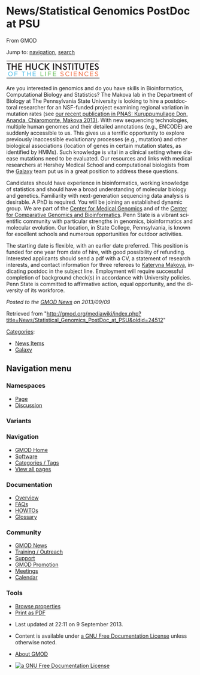 <div id="mw-page-base" class="noprint">

</div>

<div id="mw-head-base" class="noprint">

</div>

<div id="content" class="mw-body" role="main">

<span id="top"></span>

<div id="mw-js-message" style="display:none;">

</div>



# <span dir="auto">News/Statistical Genomics PostDoc at PSU</span>

<div id="bodyContent">

<div id="siteSub">

From GMOD

</div>

<div id="contentSub">

</div>

<div id="jump-to-nav" class="mw-jump">

Jump to: [navigation](#mw-navigation), [search](#p-search)

</div>

<div id="mw-content-text" class="mw-content-ltr" lang="en" dir="ltr">

<div class="floatright">

<a href="http://www.huck.psu.edu/center/medical-genomics/"
rel="nofollow"><img
src="../../mediawiki/images/thumb/3/35/HuckInstitutes.png/250px-HuckInstitutes.png"
srcset="../../mediawiki/images/thumb/3/35/HuckInstitutes.png/375px-HuckInstitutes.png 1.5x, ../../mediawiki/images/3/35/HuckInstitutes.png 2x"
width="250" height="48" alt="HuckInstitutes.png" /></a>

</div>

Are you interested in genomics and do you have skills in Bioinformatics,
Computational Biology and Statistics? The Makova lab in the Department
of Biology at The Pennsylvania State University is looking to hire a
postdoctoral researcher for an NSF-funded project examining regional
variation in mutation rates (see <a
href="http://www.pnas.org//content/early/2013/08/16/1221792110.abstract"
class="external text" rel="nofollow">our recent publication in PNAS:
Kuruppumullage Don, Ananda, Chiaromonte, Makova 2013)</a>. With new
sequencing technologies, multiple human genomes and their detailed
annotations (e.g., ENCODE) are suddenly accessible to us. This gives us
a terrific opportunity to explore previously inaccessible evolutionary
processes (e.g., mutation) and other biological associations (location
of genes in certain mutation states, as identified by HMMs). Such
knowledge is vital in a clinical setting where disease mutations need to
be evaluated. Our resources and links with medical researchers at
Hershey Medical School and computational biologists from the
[Galaxy](../Galaxy.1 "Galaxy") team put us in a great position to
address these questions.

Candidates should have experience in bioinformatics, working knowledge
of statistics and should have a broad understanding of molecular biology
and genetics. Familiarity with next-generation sequencing data analysis
is desirable. A PhD is required. You will be joining an established
dynamic group. We are part of the
<a href="http://www.huck.psu.edu/center/medical-genomics"
class="external text" rel="nofollow">Center for Medical Genomics</a> and
of the <a href="http://www.bx.psu.edu/" class="external text"
rel="nofollow">Center for Comparative Genomics and Bioinformatics</a>.
Penn State is a vibrant scientific community with particular strengths
in genomics, bioinformatics and molecular evolution. Our location, in
State College, Pennsylvania, is known for excellent schools and numerous
opportunities for outdoor activities.

The starting date is flexible, with an earlier date preferred. This
position is funded for one year from date of hire, with good possibility
of refunding. Interested applicants should send a pdf with a CV, a
statement of research interests, and contact information for three
referees to <a href="mailto:kmakova@bx.psu.edu" class="external text"
rel="nofollow">Kateryna Makova</a>, indicating postdoc in the subject
line. Employment will require successful completion of background
check(s) in accordance with University policies. Penn State is committed
to affirmative action, equal opportunity, and the diversity of its
workforce.

  

<div class="newsfooter">

*Posted to the [GMOD News](../GMOD_News "GMOD News") on 2013/09/09*

</div>

</div>

<div class="printfooter">

Retrieved from
"<http://gmod.org/mediawiki/index.php?title=News/Statistical_Genomics_PostDoc_at_PSU&oldid=24512>"

</div>

<div id="catlinks" class="catlinks">

<div id="mw-normal-catlinks" class="mw-normal-catlinks">

[Categories](../Special:Categories "Special:Categories"):

- [News Items](../Category:News_Items "Category:News Items")
- [Galaxy](../Category:Galaxy "Category:Galaxy")

</div>

</div>

<div class="visualClear">

</div>

</div>

</div>

<div id="mw-navigation">

## Navigation menu

<div id="mw-head">



<div id="left-navigation">

<div id="p-namespaces" class="vectorTabs" role="navigation"
aria-labelledby="p-namespaces-label">

### Namespaces

- <span id="ca-nstab-main"><a href="Statistical_Genomics_PostDoc_at_PSU" accesskey="c"
  title="View the content page [c]">Page</a></span>
- <span id="ca-talk"><a
  href="http://gmod.org/mediawiki/index.php?title=Talk:News/Statistical_Genomics_PostDoc_at_PSU&amp;action=edit&amp;redlink=1"
  accesskey="t"
  title="Discussion about the content page [t]">Discussion</a></span>

</div>

<div id="p-variants" class="vectorMenu emptyPortlet" role="navigation"
aria-labelledby="p-variants-label">

### 

### Variants[](#)

<div class="menu">

</div>

</div>

</div>

<div id="right-navigation">





</div>



</div>

</div>

</div>

<div id="mw-panel">

<div id="p-logo" role="banner">

<a href="../Main_Page"
style="background-image: url(../../images/GMOD-cogs.png);"
title="Visit the main page"></a>

</div>

<div id="p-Navigation" class="portal" role="navigation"
aria-labelledby="p-Navigation-label">

### Navigation

<div class="body">

- <span id="n-GMOD-Home">[GMOD Home](../Main_Page)</span>
- <span id="n-Software">[Software](../GMOD_Components)</span>
- <span id="n-Categories-.2F-Tags">[Categories /
  Tags](../Categories)</span>
- <span id="n-View-all-pages">[View all
  pages](../Special:AllPages)</span>

</div>

</div>

<div id="p-Documentation" class="portal" role="navigation"
aria-labelledby="p-Documentation-label">

### Documentation

<div class="body">

- <span id="n-Overview">[Overview](../Overview)</span>
- <span id="n-FAQs">[FAQs](../Category:FAQ)</span>
- <span id="n-HOWTOs">[HOWTOs](../Category:HOWTO)</span>
- <span id="n-Glossary">[Glossary](../Glossary)</span>

</div>

</div>

<div id="p-Community" class="portal" role="navigation"
aria-labelledby="p-Community-label">

### Community

<div class="body">

- <span id="n-GMOD-News">[GMOD News](../GMOD_News)</span>
- <span id="n-Training-.2F-Outreach">[Training /
  Outreach](../Training_and_Outreach)</span>
- <span id="n-Support">[Support](../Support)</span>
- <span id="n-GMOD-Promotion">[GMOD Promotion](../GMOD_Promotion)</span>
- <span id="n-Meetings">[Meetings](../Meetings)</span>
- <span id="n-Calendar">[Calendar](../Calendar)</span>

</div>

</div>

<div id="p-tb" class="portal" role="navigation"
aria-labelledby="p-tb-label">

### Tools

<div class="body">


- <span id="t-smwbrowselink"><a href="../Special:Browse/News-2FStatistical_Genomics_PostDoc_at_PSU"
  rel="smw-browse">Browse properties</a></span>
- <span id="t-pdf">[Print as
  PDF](http://gmod.org/mediawiki/index.php?title=Special:PdfPrint&page=News/Statistical_Genomics_PostDoc_at_PSU)</span>

</div>

</div>

</div>

</div>

<div id="footer" role="contentinfo">

- <span id="footer-info-lastmod">Last updated at 22:11 on 9 September
  2013.</span>
<!-- - <span id="footer-info-viewcount">12,756 page views.</span> -->
- <span id="footer-info-copyright">Content is available under
  <a href="http://www.gnu.org/licenses/fdl-1.3.html" class="external"
  rel="nofollow">a GNU Free Documentation License</a> unless otherwise
  noted.</span>

<!-- -->

- <span id="footer-places-about">[About
  GMOD](../GMOD:About "GMOD:About")</span>

<!-- -->

- <span id="footer-copyrightico">[<img src="http://www.gnu.org/graphics/gfdl-logo-small.png" width="88"
  height="31" alt="a GNU Free Documentation License" />](http://www.gnu.org/licenses/fdl-1.3.html)</span>


<div style="clear:both">

</div>

</div>
